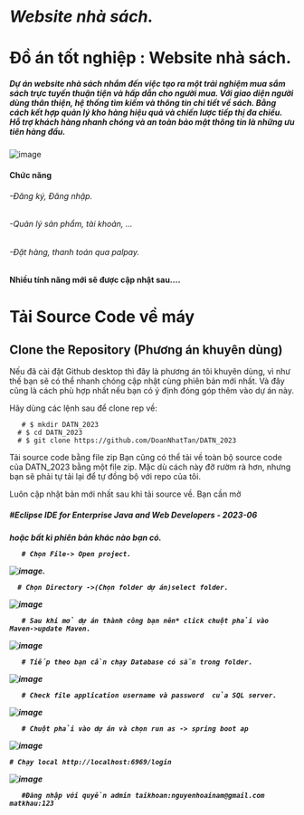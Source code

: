 #  *Website nhà sách.*
# Đồ án tốt nghiệp : Website nhà sách.
<h5>Dự án website nhà sách nhắm đến việc tạo ra một trải nghiệm mua sắm sách trực tuyến thuận tiện và hấp dẫn cho người mua. Với giao diện người dùng thân thiện, hệ thống tìm kiếm và thông tin chi tiết về sách. Bằng cách kết hợp quản lý kho hàng hiệu quả và chiến lược tiếp thị đa chiều. Hỗ trợ khách hàng nhanh chóng và an toàn bảo mật thông tin là những ưu tiên hàng đầu.</h5>

![image](https://github.com/DoanNhatTan/DATN_2023/assets/99518851/130470f8-5f07-47e3-a8b6-bd8fdfe1e3a9)

<h4>Chức năng</h4>
<h6>-Đăng ký, Đăng nhập.</h6>
<h6>-Quản lý sản phẩm, tài khoản, ...</h6>
<h6>-Đặt hàng, thanh toán qua palpay.</h6>

<h4>Nhiều tính năng mới sẽ được cập nhật sau....</h4>

<H1>Tải Source Code về máy</H1>
<H2>Clone the Repository (Phương án khuyên dùng)</H2>
Nếu đã cài đặt Github desktop thì đây là phương án tôi khuyên dùng, vì như thế bạn sẽ có thể nhanh chóng cập nhật cùng phiên bản mới nhất. Và đây cũng là cách phù hợp nhất nếu bạn có ý định đóng góp thêm vào dự án này.

Hãy dùng các lệnh sau để clone rep về:

       # $ mkdir DATN_2023
      # $ cd DATN_2023
      # $ git clone https://github.com/DoanNhatTan/DATN_2023
Tải source code bằng file zip
Bạn cũng có thể tải về toàn bộ source code của DATN_2023 bằng một file zip. Mặc dù cách này đỡ rườm rà hơn, nhưng bạn sẽ phải tự tải lại để tự đồng bộ với repo của tôi.

Luôn cập nhật bản mới nhất
sau khi tải source về. Bạn cần mở   <h5>#Eclipse IDE for Enterprise Java and Web Developers - 2023-06<h5> hoặc bất kì phiên bản khác nào bạn có.

       # Chọn File-> Open project.

![image](https://github.com/DoanNhatTan/DATN_2023/assets/99518851/435a1b9c-7b14-4dde-91b9-513c593ce9f5).

      # Chọn Directory ->(Chọn folder dự án)select folder.

![image](https://github.com/DoanNhatTan/DATN_2023/assets/99518851/1ef34362-5111-4d8d-b8a0-f3e448867a8c)

       # Sau khi mở dự án thành công bạn nên* click chuột phải vào Maven->update Maven.


![image](https://github.com/DoanNhatTan/DATN_2023/assets/99518851/6603ab57-10e0-4b7a-b802-63222f38f350)

       # Tiếp theo bạn cần chạy Database có sẵn trong folder.

![image](https://github.com/DoanNhatTan/DATN_2023/assets/99518851/cec1a197-0d6e-4af4-a0d9-dfa867ef1730)

       # Check file application username và password  của SQL server.

![image](https://github.com/DoanNhatTan/DATN_2023/assets/99518851/e1389934-bf70-4fd4-9215-08456e22a2b7)

    
       # Chuột phải vào dự án và chọn run as -> spring boot ap
![image](https://github.com/DoanNhatTan/DATN_2023/assets/99518851/dae09935-d077-473b-b59c-dd775c87fb2c)


    # Chạy local http://localhost:6969/login 
![image](https://github.com/DoanNhatTan/DATN_2023/assets/99518851/4845fcc9-a71a-4218-8ee8-066cfec4461c)

       #Đăng nhập với quyền admin taikhoan:nguyenhoainam@gmail.com   matkhau:123

      
